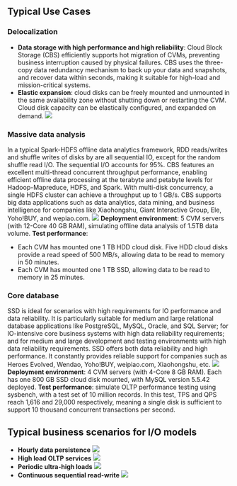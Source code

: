 ## Typical Use Cases
### Delocalization
- **Data storage with high performance and high reliability**: Cloud Block Storage (CBS) efficiently supports hot migration of CVMs, preventing business interruption caused by physical failures. CBS uses the three-copy data redundancy mechanism to back up your data and snapshots, and recover data within seconds, making it suitable for high-load and mission-critical systems.
- **Elastic expansion**: cloud disks can be freely mounted and unmounted in the same availability zone without shutting down or restarting the CVM. Cloud disk capacity can be elastically configured, and expanded on demand.
![](https://main.qcloudimg.com/raw/1cdbb7fadac1aa88d823eba12a106522.png)

### Massive data analysis
In a typical Spark-HDFS offline data analytics framework, RDD reads/writes and shuffle writes of disks by are all sequential IO, except for the random shuffle read I/O. The sequential I/O accounts for 95%. CBS features an excellent multi-thread concurrent throughput performance, enabling efficient offline data processing at the terabyte and petabyte levels for Hadoop-Mapreduce, HDFS, and Spark.
With multi-disk concurrency, a single HDFS cluster can achieve a throughput up to 1 GB/s.
CBS supports big data applications such as data analytics, data mining, and business intelligence for companies like Xiaohongshu, Giant Interactive Group, Ele, Yoho!BUY, and wepiao.com.
![](https://main.qcloudimg.com/raw/4be675dc660f05c9a7fcd35d9e83973d.png)
**Deployment environment**: 5 CVM servers (with 12-Core 40 GB RAM), simulating offline data analysis of 1.5TB data volume.
**Test performance**:

- Each CVM has mounted one 1 TB HDD cloud disk. Five HDD cloud disks provide a read speed of 500 MB/s, allowing data to be read to memory in 50 minutes.
- Each CVM has mounted one 1 TB SSD, allowing data to be read to memory in 25 minutes.

### Core database
SSD is ideal for scenarios with high requirements for IO performance and data reliability. It is particularly suitable for medium and large relational database applications like PostgreSQL, MySQL, Oracle, and SQL Server; for IO-intensive core business systems with high data reliability requirements; and for medium and large development and testing environments with high data reliability requirements.
SSD offers both data reliability and high performance. It constantly provides reliable support for companies such as Heroes Evolved, Wendao, Yoho!BUY, weipiao.com, Xiaohongshu, etc.
![](https://main.qcloudimg.com/raw/a826f514194aad6d398069b00ab817da.png)
**Deployment environment**: 4 CVM servers (with 4-Core 8 GB RAM). Each has one 800 GB SSD cloud disk mounted, with MySQL version 5.5.42 deployed.
**Test performance**: simulate OLTP performance testing using sysbench, with a test set of 10 million records. In this test, TPS and QPS reach 1,616 and 29,000 respectively, meaning a single disk is sufficient to support 10 thousand concurrent transactions per second.



## Typical business scenarios for I/O models
- **Hourly data persistence**
![](https://main.qcloudimg.com/raw/11e16a3ee744c3cdd313de199b461881.png)
- **High load OLTP services**
![](https://main.qcloudimg.com/raw/a835908f6a9bcaf8407a299607d33dee.png)
- **Periodic ultra-high loads**
![](https://main.qcloudimg.com/raw/66b6e76d8cc2d477698a21e12cffff8d.png)
- **Continuous sequential read-write**
![](https://main.qcloudimg.com/raw/f08c8eb9b38a1bf0a94cec35fea5538e.png)
